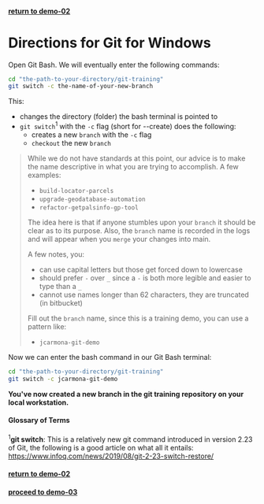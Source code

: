 #### [return to demo-02](directions-demo-02.md)
# Directions for Git for Windows

Open Git Bash. We will eventually enter the following commands:

```bash
cd "the-path-to-your-directory/git-training"
git switch -c the-name-of-your-new-branch
```

This:

- changes the directory (folder) the bash terminal is pointed to
- `git switch`<sup>1</sup> with the `-c` flag (short for --create) does the following:
  - creates a new `branch` with the `-c` flag
  - `checkout` the new `branch`

> While we do not have standards at this point, our advice is to make the name descriptive in what
> you are trying to accomplish. A few examples:
> 
> - `build-locator-parcels`
> - `upgrade-geodatabase-automation`
> - `refactor-getpalsinfo-gp-tool`
> 
> The idea here is that if anyone stumbles upon your `branch` it should be clear as to its purpose.
> Also, the `branch` name is recorded in the logs and will appear when you `merge` your changes into
> main. 
> 
> A few notes, you:
> 
> - can use capital letters but those get forced down to lowercase
> - should prefer `-` over `_` since a `-` is both more legible and easier to type than a `_`
> - cannot use names longer than 62 characters, they are truncated (in bitbucket)
> 
> Fill out the `branch` name, since this is a training demo, you can use a pattern like:
> 
> - `jcarmona-git-demo`

Now we can enter the bash command in our Git Bash terminal:

```bash
cd "the-path-to-your-directory/git-training"
git switch -c jcarmona-git-demo
```

**You've now created a new branch in the git training repository on your local workstation.**

#### Glossary of Terms
<sup>1</sup>**git switch**: This is a relatively new git command introduced in version 2.23 of Git, the
following is a good article on what all it entails: https://www.infoq.com/news/2019/08/git-2-23-switch-restore/

#### [return to demo-02](directions-demo-02.md)
#### [proceed to demo-03](../demo_03/directions-demo-03.md)